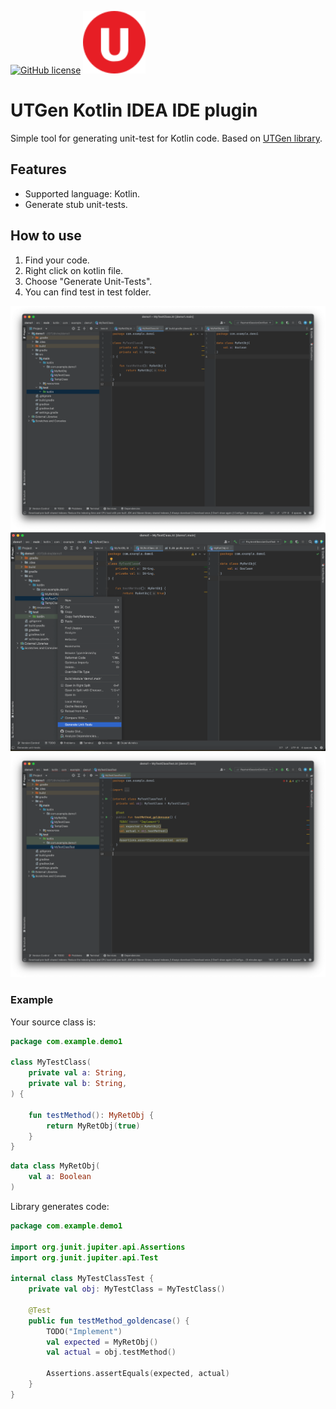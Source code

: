 [![GitHub license](https://img.shields.io/badge/license-Apache%20License%202.0-blue.svg?style=flat)](https://www.apache.org/licenses/LICENSE-2.0)
<img width="100px" src="./logo.svg"  alt="Logo image. Red circle with letter U inside."/><br>


# UTGen Kotlin IDEA IDE plugin

Simple tool for generating unit-test for Kotlin code. 
Based on [UTGen library](https://github.com/divinenickname/utgen-kotlin-core).

## Features
- Supported language: Kotlin.
- Generate stub unit-tests.

## How to use
1. Find your code.
2. Right click on kotlin file.
3. Choose "Generate Unit-Tests".
4. You can find test in test folder.

![Screenshot 1](./images/1.png)
![Screenshot 2](./images/2.png)
![Screenshot 3](./images/3.png)

### Example

Your source class is:
```kotlin
package com.example.demo1

class MyTestClass(
    private val a: String,
    private val b: String,
) {

    fun testMethod(): MyRetObj {
        return MyRetObj(true)
    }
}
```
```kotlin
data class MyRetObj(
    val a: Boolean
)
```

Library generates code:
```kotlin
package com.example.demo1

import org.junit.jupiter.api.Assertions
import org.junit.jupiter.api.Test

internal class MyTestClassTest {
    private val obj: MyTestClass = MyTestClass()

    @Test
    public fun testMethod_goldencase() {
        TODO("Implement")
        val expected = MyRetObj()
        val actual = obj.testMethod()

        Assertions.assertEquals(expected, actual)
    }
}
```
